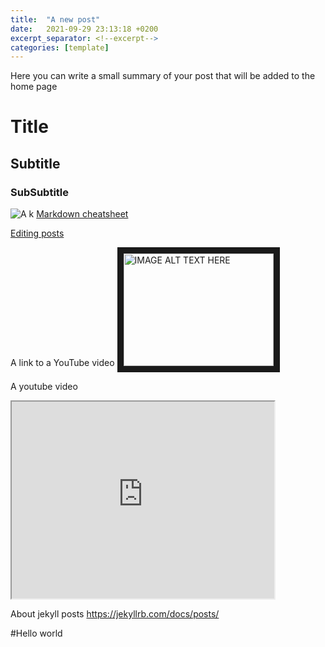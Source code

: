 ```yaml
---
title:  "A new post"
date:   2021-09-29 23:13:18 +0200
excerpt_separator: <!--excerpt-->
categories: [template]
---
```

Here you can write a small summary of your post that will be added to the home page
<!--excerpt-->

# Title
## Subtitle
### SubSubtitle

![A k](https://en.wikipedia.org/wiki/Red_Hawk_cheese#/media/File:Cowgirl_Creamery_Point_Reyes_-_Red_Hawk_cheese.jpg)
[Markdown cheatsheet](https://www.markdownguide.org/cheat-sheet/)

[Editing posts](https://jekyllrb.com/docs/posts/)

A link to a YouTube video
<a href="http://www.youtube.com/watch?feature=player_embedded&v=gKJHErteBn8" target="_blank"><img src="http://img.youtube.com/vi/gKJHErteBn8/0.jpg" 
alt="IMAGE ALT TEXT HERE" width="240" height="180" border="10" /></a>

A youtube video
 <iframe width="420" height="315"
src="https://www.youtube.com/embed/gKJHErteBn8">
</iframe> 

About jekyll posts https://jekyllrb.com/docs/posts/


#Hello world
